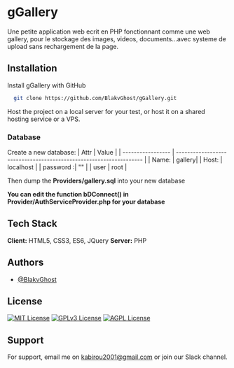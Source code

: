 # gGallery
 Une petite application web ecrit en PHP fonctionnant comme une web gallery, pour le stockage des images, videos, documents...avec systeme de upload sans rechargement de la page.

## Installation

Install gGallery with GitHub

```bash
  git clone https://github.com/BlakvGhost/gGallery.git
```

Host the project on a local server for your test, or host it on a shared hosting service or a VPS.

  ### Database
  Create a new database:
  | Attr             | Value                                                                |
| ----------------- | ------------------------------------------------------------------ |
| Name: | gallery|
| Host: | localhost |
| password :| "" |
| user | root |

Then dump the **Providers/gallery.sql** into your new database

**You can edit the function bDConnect() in Provider/AuthServiceProvider.php for your database**

## Tech Stack

**Client:** HTML5, CSS3, ES6, JQuery
**Server:** PHP

## Authors
- [@BlakvGhost](https://github.com/BlakvGhost)

## License

[![MIT License](https://img.shields.io/badge/License-MIT-green.svg)](https://choosealicense.com/licenses/mit/)
[![GPLv3 License](https://img.shields.io/badge/License-GPL%20v3-yellow.svg)](https://opensource.org/licenses/)
[![AGPL License](https://img.shields.io/badge/license-AGPL-blue.svg)](http://www.gnu.org/licenses/agpl-3.0)

## Support

For support, email me on kabirou2001@gmail.com or join our Slack channel.